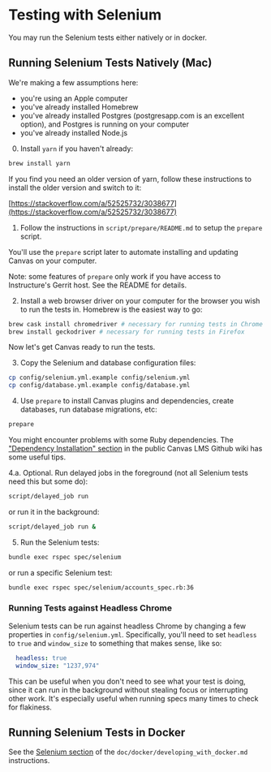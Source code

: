 # Testing with Selenium

You may run the Selenium tests either natively or in docker.

## Running Selenium Tests Natively (Mac)

We're making a few assumptions here:
  - you're using an Apple computer
  - you've already installed Homebrew
  - you've already installed Postgres (postgresapp.com is an excellent option),
    and Postgres is running on your computer
  - you've already installed Node.js

0. Install `yarn` if you haven't already:

```sh
brew install yarn
```

If you find you need an older version of yarn, follow these instructions to
install the older version and switch to it:

[https://stackoverflow.com/a/52525732/3038677](https://stackoverflow.com/a/52525732/3038677)

1. Follow the instructions in `script/prepare/README.md` to setup the `prepare`
script.

You'll use the `prepare` script later to automate installing and updating Canvas
on your computer.

Note: some features of `prepare` only work if you have access to Instructure's
Gerrit host. See the README for details.

2. Install a web browser driver on your computer for the browser you wish to run
the tests in. Homebrew is the easiest way to go:

```sh
brew cask install chromedriver # necessary for running tests in Chrome
brew install geckodriver # necessary for running tests in Firefox
```

Now let's get Canvas ready to run the tests.

3. Copy the Selenium and database configuration files:

```sh
cp config/selenium.yml.example config/selenium.yml
cp config/database.yml.example config/database.yml
```

4. Use `prepare` to install Canvas plugins and dependencies, create databases,
run database migrations, etc:

```sh
prepare
```

You might encounter problems with some Ruby dependencies. The ["Dependency
Installation" section](https://github.com/instructure/canvas-lms/wiki/Quick-Start#dependency-installation)
in the public Canvas LMS Github wiki has some useful tips.

4.a. Optional. Run delayed jobs in the foreground (not all Selenium tests need
this but some do):

```sh
script/delayed_job run
```

or run it in the background:

```sh
script/delayed_job run &
```

5. Run the Selenium tests:

```sh
bundle exec rspec spec/selenium
```

or run a specific Selenium test:

```sh
bundle exec rspec spec/selenium/accounts_spec.rb:36
```

### Running Tests against Headless Chrome

Selenium tests can be run against headless Chrome by changing a few properties in
`config/selenium.yml`. Specifically, you'll need to set `headless` to `true` and
`window_size` to something that makes sense, like so:

```yaml
  headless: true
  window_size: "1237,974"
```

This can be useful when you don't need to see what your test is doing, since it
can run in the background without stealing focus or interrupting other work. It's
especially useful when running specs many times to check for flakiness.

## Running Selenium Tests in Docker

See the [Selenium section](https://github.com/instructure/canvas-lms/blob/master/doc/docker/developing_with_docker.md#selenium)
of the `doc/docker/developing_with_docker.md` instructions.
